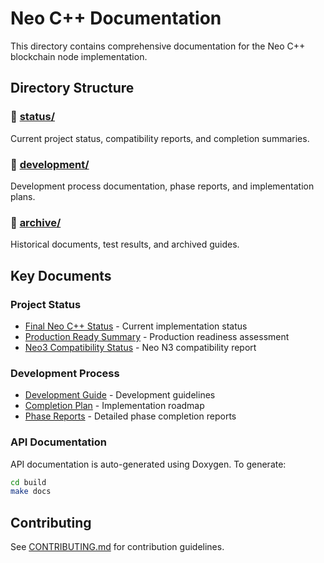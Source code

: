 # Neo C++ Documentation

This directory contains comprehensive documentation for the Neo C++ blockchain node implementation.

## Directory Structure

### 📁 [status/](status/)
Current project status, compatibility reports, and completion summaries.

### 📁 [development/](development/)
Development process documentation, phase reports, and implementation plans.

### 📁 [archive/](archive/)
Historical documents, test results, and archived guides.

## Key Documents

### Project Status
- [Final Neo C++ Status](status/FINAL_NEO_CPP_STATUS.md) - Current implementation status
- [Production Ready Summary](status/PRODUCTION_READY_SUMMARY.md) - Production readiness assessment
- [Neo3 Compatibility Status](status/NEO3_COMPATIBILITY_STATUS.md) - Neo N3 compatibility report

### Development Process
- [Development Guide](development/DEVELOPMENT_GUIDE.md) - Development guidelines
- [Completion Plan](development/NEO_CPP_COMPLETION_PLAN.md) - Implementation roadmap
- [Phase Reports](development/) - Detailed phase completion reports

### API Documentation
API documentation is auto-generated using Doxygen. To generate:
```bash
cd build
make docs
```

## Contributing

See [CONTRIBUTING.md](../CONTRIBUTING.md) for contribution guidelines.
